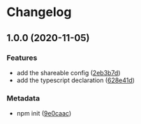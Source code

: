 # Changelog

## 1.0.0 (2020-11-05)

### Features

- add the shareable config ([2eb3b7d](https://github.com/b2broker/tsconfig/commit/2eb3b7db4531bf2c7c3efbbbb30d9714a9a4cc3e))
- add the typescript declaration ([628e41d](https://github.com/b2broker/tsconfig/commit/628e41d458b78c03223cdeae021a90c9cf85dbb0))

### Metadata

- npm init ([9e0caac](https://github.com/b2broker/tsconfig/commit/9e0caac2fcefa4ef9e8d8ce222340e9096c7eb2b))
